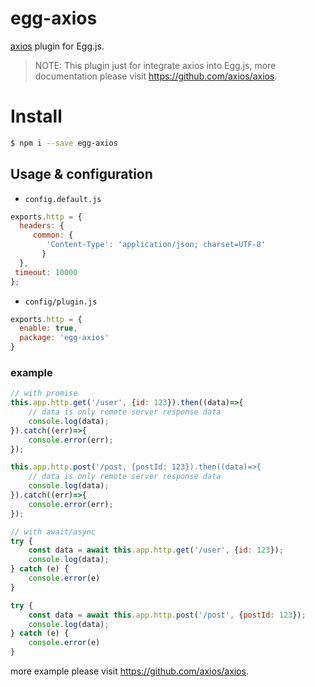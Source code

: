 # egg-axios
[axios](https://github.com/axios/axios) plugin for Egg.js.

> NOTE: This plugin just for integrate axios into Egg.js, more documentation please visit https://github.com/axios/axios.

# Install

```bash
$ npm i --save egg-axios
```

## Usage & configuration

- `config.default.js`

```js
exports.http = {
  headers: {
     common: {
        'Content-Type': 'application/json; charset=UTF-8'
       }
  },
 timeout: 10000
};
```

- `config/plugin.js`

``` js
exports.http = {
  enable: true,
  package: 'egg-axios'
}
```

### example

```js
// with promise
this.app.http.get('/user', {id: 123}).then((data)=>{
    // data is only remote server response data
    console.log(data);
}).catch((err)=>{
    console.error(err);
});
```
```js
this.app.http.post('/post, {postId: 123}).then((data)=>{
    // data is only remote server response data
    console.log(data);
}).catch((err)=>{
    console.error(err);
});
```
```js
// with await/async
try {
    const data = await this.app.http.get('/user', {id: 123});
    console.log(data);
} catch (e) {
    console.error(e)
}
```
```js
try {
    const data = await this.app.http.post('/post', {postId: 123});
    console.log(data);
} catch (e) {
    console.error(e)
}
```
more example please visit https://github.com/axios/axios.
